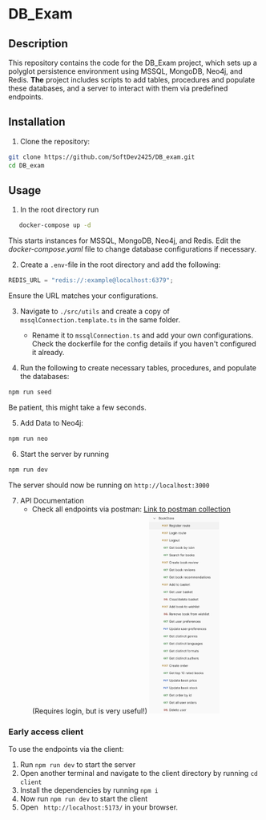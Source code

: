 # DB_Exam

## Description

This repository contains the code for the DB_Exam project, which sets up a polyglot persistence environment using MSSQL, MongoDB, Neo4j, and Redis. **The** project includes scripts to add tables, procedures and populate these databases, and a server to interact with them via predefined endpoints.

## Installation

1. Clone the repository:

```sh
git clone https://github.com/SoftDev2425/DB_exam.git
cd DB_exam
```

## Usage

1. In the root directory run

```sh
   docker-compose up -d
```

This starts instances for MSSQL, MongoDB, Neo4j, and Redis. Edit the _docker-compose.yaml_ file to change database configurations if necessary.

2. Create a `.env`-file in the root directory and add the following:

```ts
REDIS_URL = "redis://:example@localhost:6379";
```

Ensure the URL matches your configurations.

3. Navigate to `./src/utils` and create a copy of `mssqlConnection.template.ts` in the same folder.

   - Rename it to `mssqlConnection.ts` and add your own configurations. Check the dockerfile for the config details if you haven't configured it already.

4. Run the following to create necessary tables, procedures, and populate the databases:

```sh
npm run seed
```

Be patient, this might take a few seconds.

5. Add Data to Neo4j:

```sh
npm run neo
```

6. Start the server by running

```sh
npm run dev
```

The server should now be running on `http://localhost:3000`

7. API Documentation
   - Check all endpoints via postman: [Link to postman collection](https://red-comet-2078.postman.co/workspace/New-Team-Workspace~c846f6ad-58fa-4d8e-95f5-4668ec5fa5ff/collection/23276106-3d43f5c1-4dd3-41d9-a392-c36f70cd96f2?action=share&creator=23276106) (Requires login, but is very useful!)
     <img src="https://github.com/SoftDev2425/DB_exam/blob/master/images/others/PostmanCollection.png"  height="400" />

### Early access client

To use the endpoints via the client:

1. Run `npm run dev` to start the server
2. Open another terminal and navigate to the client directory by running `cd client`
3. Install the dependencies by running `npm i`
4. Now run `npm run dev` to start the client
5. Open ` http://localhost:5173/` in your browser.
